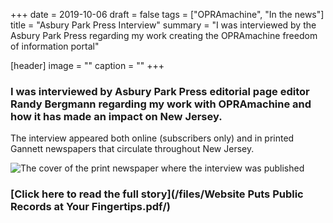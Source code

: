 +++
date = 2019-10-06
draft = false
tags = ["OPRAmachine", "In the news"]
title = "Asbury Park Press Interview"
summary = "I was interviewed by the Asbury Park Press regarding my work creating the OPRAmachine freedom of information portal"

[header]
image = ""
caption = ""
+++

### I was interviewed by Asbury Park Press editorial page editor Randy Bergmann regarding my work with OPRAmachine and how it has made an impact on New Jersey.

The interview appeared both online (subscribers only) and in printed Gannett newspapers that circulate throughout New Jersey.

![The cover of the print newspaper where the interview was published](/img/APParticle.jpg)

### [Click here to read the full story](/files/Website Puts Public Records at Your Fingertips.pdf/)